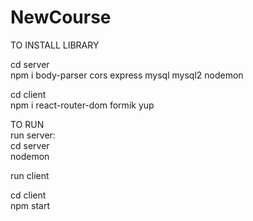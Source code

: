 # NewCourse
TO INSTALL LIBRARY

cd server \
npm i body-parser cors express mysql mysql2 nodemon

cd client\
npm i react-router-dom formik yup

TO RUN\
run server:\
cd server\
nodemon


run client

cd client\
npm start

